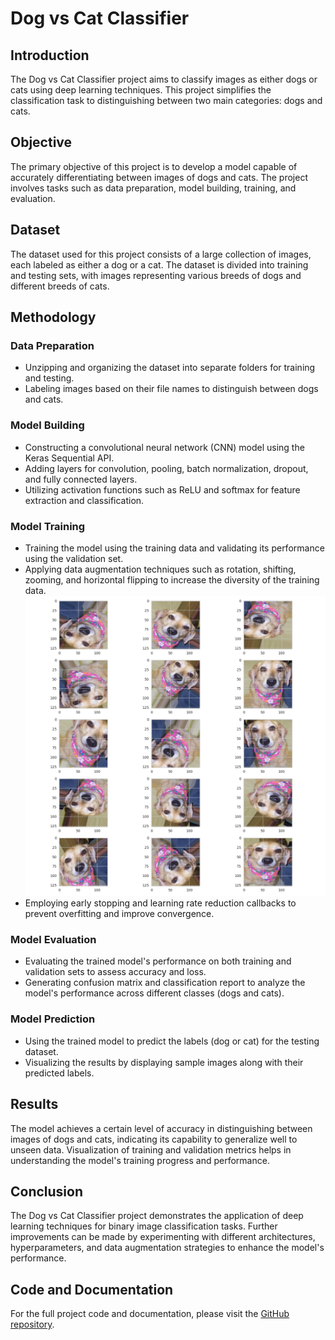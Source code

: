 # Dog vs Cat Classifier

## Introduction

The Dog vs Cat Classifier project aims to classify images as either dogs or cats using deep learning techniques. This project simplifies the classification task to distinguishing between two main categories: dogs and cats.

## Objective

The primary objective of this project is to develop a model capable of accurately differentiating between images of dogs and cats. The project involves tasks such as data preparation, model building, training, and evaluation.

## Dataset

The dataset used for this project consists of a large collection of images, each labeled as either a dog or a cat. The dataset is divided into training and testing sets, with images representing various breeds of dogs and different breeds of cats.

## Methodology

### Data Preparation

- Unzipping and organizing the dataset into separate folders for training and testing.
- Labeling images based on their file names to distinguish between dogs and cats.

### Model Building

- Constructing a convolutional neural network (CNN) model using the Keras Sequential API.
- Adding layers for convolution, pooling, batch normalization, dropout, and fully connected layers.
- Utilizing activation functions such as ReLU and softmax for feature extraction and classification.

### Model Training

- Training the model using the training data and validating its performance using the validation set.
- Applying data augmentation techniques such as rotation, shifting, zooming, and horizontal flipping to increase the diversity of the training data.
![Dog vs Cat](https://github.com/Toldblog/Dogs-Cats-Classifier/blob/main/example_image.png)
- Employing early stopping and learning rate reduction callbacks to prevent overfitting and improve convergence.

### Model Evaluation

- Evaluating the trained model's performance on both training and validation sets to assess accuracy and loss.
- Generating confusion matrix and classification report to analyze the model's performance across different classes (dogs and cats).

### Model Prediction

- Using the trained model to predict the labels (dog or cat) for the testing dataset.
- Visualizing the results by displaying sample images along with their predicted labels.

## Results

The model achieves a certain level of accuracy in distinguishing between images of dogs and cats, indicating its capability to generalize well to unseen data. Visualization of training and validation metrics helps in understanding the model's training progress and performance.

## Conclusion

The Dog vs Cat Classifier project demonstrates the application of deep learning techniques for binary image classification tasks. Further improvements can be made by experimenting with different architectures, hyperparameters, and data augmentation strategies to enhance the model's performance.

## Code and Documentation

For the full project code and documentation, please visit the [GitHub repository](https://github.com/Toldblog/Dogs-Cats-Classifier).
